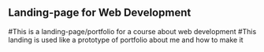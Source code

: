 ## Landing-page for Web Development

#This is a landing-page/portfolio for a course about web development
#This landing is used like a prototype of portfolio about me and how to make it
